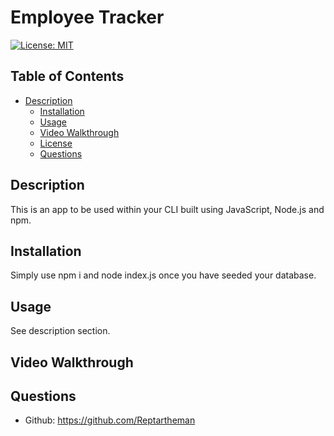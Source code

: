 # Employee Tracker
[![License: MIT](https://img.shields.io/badge/License-MIT-yellow.svg)](https://opensource.org/licenses/MIT)


## Table of Contents

- [Description](#description)
  - [Installation](#installation)
  - [Usage](#usage)
  - [Video Walkthrough](#videowalkthrough)
  - [License](#license)
  - [Questions](#questions)

## Description

This is an app to be used within your CLI built using JavaScript, Node.js and npm. 

## Installation

Simply use npm i and node index.js once you have seeded your database.

## Usage 

See description section.


## Video Walkthrough



## Questions

* Github: https://github.com/Reptartheman

